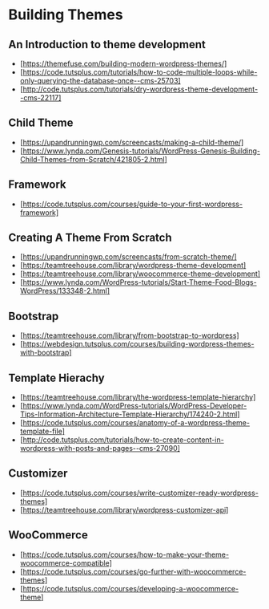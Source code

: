 # Building Themes
## An Introduction to theme development
- [https://themefuse.com/building-modern-wordpress-themes/]
- [https://code.tutsplus.com/tutorials/how-to-code-multiple-loops-while-only-querying-the-database-once--cms-25703]
- [http://code.tutsplus.com/tutorials/dry-wordpress-theme-development--cms-22117]

## Child Theme
- [https://upandrunningwp.com/screencasts/making-a-child-theme/]
- [https://www.lynda.com/Genesis-tutorials/WordPress-Genesis-Building-Child-Themes-from-Scratch/421805-2.html]

## Framework
- [https://code.tutsplus.com/courses/guide-to-your-first-wordpress-framework]

## Creating A Theme From Scratch
- [https://upandrunningwp.com/screencasts/from-scratch-theme/]
- [https://teamtreehouse.com/library/wordpress-theme-development]
- [https://teamtreehouse.com/library/woocommerce-theme-development]
- [https://www.lynda.com/WordPress-tutorials/Start-Theme-Food-Blogs-WordPress/133348-2.html]

## Bootstrap
- [https://teamtreehouse.com/library/from-bootstrap-to-wordpress]
- [https://webdesign.tutsplus.com/courses/building-wordpress-themes-with-bootstrap]

## Template Hierachy
- [https://teamtreehouse.com/library/the-wordpress-template-hierarchy]
- [https://www.lynda.com/WordPress-tutorials/WordPress-Developer-Tips-Information-Architecture-Template-Hierarchy/174240-2.html]
- [https://code.tutsplus.com/courses/anatomy-of-a-wordpress-theme-template-file]
- [http://code.tutsplus.com/tutorials/how-to-create-content-in-wordpress-with-posts-and-pages--cms-27090]

## Customizer
- [https://code.tutsplus.com/courses/write-customizer-ready-wordpress-themes]
- [https://teamtreehouse.com/library/wordpress-customizer-api]

## WooCommerce
- [https://code.tutsplus.com/courses/how-to-make-your-theme-woocommerce-compatible]
- [https://code.tutsplus.com/courses/go-further-with-woocommerce-themes]
- [https://code.tutsplus.com/courses/developing-a-woocommerce-theme]
